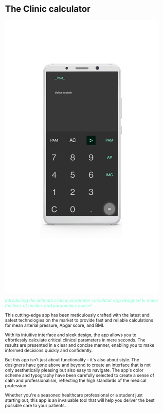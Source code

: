<h1>The Clinic calculator</h1>

<img src="https://raw.githubusercontent.com/oreoyona/diet-tracker/master/Frame-one.jpg" alt="the calculator mockup"/> 

<em style="color: aquamarine">Introducing the ultimate clinical parameter calculator app designed to make the lives of medics and paramedics easier!</em>

This cutting-edge app has been meticulously crafted with the latest and safest technologies on the market to provide fast and reliable calculations for mean arterial pressure, Apgar score, and BMI.

With its intuitive interface and sleek design, the app allows you to effortlessly calculate critical clinical parameters in mere seconds. The results are presented in a clear and concise manner, enabling you to make informed decisions quickly and confidently.

But this app isn't just about functionality - it's also about style. The designers have gone above and beyond to create an interface that is not only aesthetically pleasing but also easy to navigate. The app's color scheme and typography have been carefully selected to create a sense of calm and professionalism, reflecting the high standards of the medical profession.

Whether you're a seasoned healthcare professional or a student just starting out, this app is an invaluable tool that will help you deliver the best possible care to your patients. 
